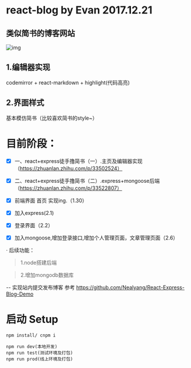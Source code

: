 # react-blog by Evan   2017.12.21

## 类似简书的博客网站
![img](https://github.com/xiaofengz/react-markdown-editor/blob/master/static/img/tiny1.gif)

## 1.编辑器实现
codemirror + react-markdown + highlight(代码高亮)

## 2.界面样式
基本模仿简书（比较喜欢简书的style~）

# 目前阶段：
- [x]  一、react+express徒手撸简书（一）.主页及编辑器实现（https://zhuanlan.zhihu.com/p/33502524）
- [x]  二、react+express徒手撸简书（二）.express+mongoose后端（https://zhuanlan.zhihu.com/p/33522807）
 
- [x] 前端界面 首页 实现ing.（1.30）
- [x] 加入express(2.1)
- [x] 登录界面（2.2）
- [x] 加入mongoose,增加登录接口,增加个人管理页面，文章管理页面（2.6）

· 后续功能：

> 1.node搭建后端

> 2.增加mongodb数据库

-- 实现站内提交发布博客
参考 https://github.com/Nealyang/React-Express-Blog-Demo
# 启动 Setup

    npm install/ cnpm i

    npm run dev(本地开发)
    npm run test(测试环境及打包)
    npm run prod(线上环境及打包)


